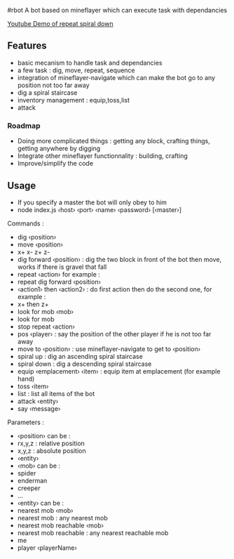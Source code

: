 #rbot
A bot based on mineflayer which can execute task with dependancies

[Youtube Demo of repeat spiral down](http://www.youtube.com/watch?v=UM1ZV5200S0)

## Features
 * basic mecanism to handle task and dependancies
 * a few task : dig, move, repeat, sequence
 * integration of mineflayer-navigate which can make the bot go to any position not too far away
 * dig a spiral staircase
 * inventory management : equip,toss,list
 * attack
 
### Roadmap

 * Doing more complicated things : getting any block, crafting things, getting anywhere by digging
 * Integrate other mineflayer functionnality : building, crafting
 * Improve/simplify the code
 
## Usage
 * If you specify a master the bot will only obey to him
 * node index.js &lsaquo;host&rsaquo; &lsaquo;port&rsaquo; &lsaquo;name&rsaquo; &lsaquo;password&rsaquo; [&lsaquo;master&rsaquo;]


Commands :
 * dig &lsaquo;position&rsaquo;
 * move &lsaquo;position&rsaquo;
 * x+ x- z+ z-
 * dig forward &lsaquo;position&rsaquo; : dig the two block in front of the bot then move, works if there is gravel that fall
 * repeat &lsaquo;action&rsaquo; for example :
  * repeat dig forward &lsaquo;position&rsaquo;
 * &lsaquo;action1&rsaquo; then &lsaquo;action2&rsaquo; : do first action then do the second one, for example :
  * x+ then z+
 * look for mob &lsaquo;mob&rsaquo;
 * look for mob
 * stop repeat &lsaquo;action&rsaquo;
 * pos &lsaquo;player&rsaquo; : say the position of the other player if he is not too far away
 * move to &lsaquo;position&rsaquo; : use mineflayer-navigate to get to &lsaquo;position&rsaquo;
 * spiral up : dig an ascending spiral staircase
 * spiral down : dig a descending spiral staircase
 * equip &lsaquo;emplacement&rsaquo; &lsaquo;item&rsaquo; : equip item at emplacement (for example hand)
 * toss &lsaquo;item&rsaquo;
 * list : list all items of the bot
 * attack &lsaquo;entity&rsaquo;
 * say &lsaquo;message&rsaquo;

Parameters :
 * &lsaquo;position&rsaquo; can be :
  * rx,y,z : relative position
  * x,y,z : absolute position
  * &lsaquo;entity&rsaquo;
 * &lsaquo;mob&rsaquo; can be :
  * spider
  * enderman
  * creeper
  * ...
 * &lsaquo;entity&rsaquo; can be :
  * nearest mob &lsaquo;mob&rsaquo;
  * nearest mob : any nearest mob
  * nearest mob reachable &lsaquo;mob&rsaquo;
  * nearest mob reachable : any nearest reachable mob
  * me
  * player &lsaquo;playerName&rsaquo;
